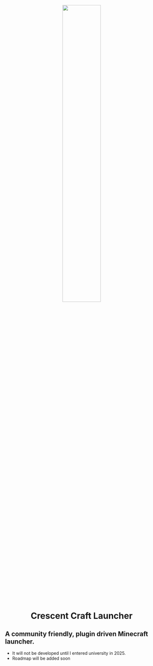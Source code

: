 <div align="center"><img src="https://raw.githubusercontent.com/wind-XF/Crescent-Craft-Launcher/main/media/banner.png" width=50%></div>
<H1 align="center">Crescent Craft Launcher</H1>

## A community friendly, plugin driven Minecraft launcher.
- It will not be developed until I entered university in 2025.
- Roadmap will be added soon
